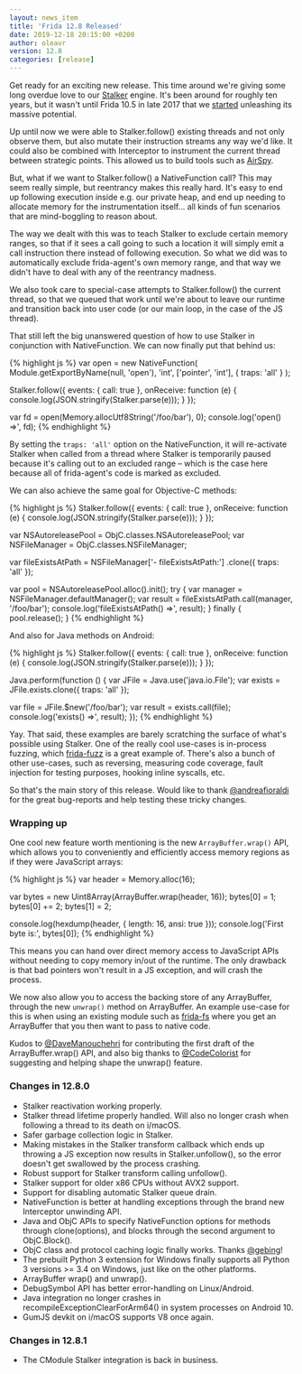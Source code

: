 ```yaml
---
layout: news_item
title: 'Frida 12.8 Released'
date: 2019-12-18 20:15:00 +0200
author: oleavr
version: 12.8
categories: [release]
---
```


Get ready for an exciting new release. This time around we're giving some long
overdue love to our [Stalker][] engine. It's been around for roughly ten years,
but it wasn't until Frida 10.5 in late 2017 that we [started][] unleashing its
massive potential.

Up until now we were able to Stalker.follow() existing threads and not only
observe them, but also mutate their instruction streams any way we'd like. It
could also be combined with Interceptor to instrument the current thread
between strategic points. This allowed us to build tools such as [AirSpy][].

But, what if we want to Stalker.follow() a NativeFunction call? This may seem
really simple, but reentrancy makes this really hard. It's easy to end up
following execution inside e.g. our private heap, and end up needing to allocate
memory for the instrumentation itself... all kinds of fun scenarios that are
mind-boggling to reason about.

The way we dealt with this was to teach Stalker to exclude certain memory
ranges, so that if it sees a call going to such a location it will simply emit
a call instruction there instead of following execution. So what we did was to
automatically exclude frida-agent's own memory range, and that way we didn't
have to deal with any of the reentrancy madness.

We also took care to special-case attempts to Stalker.follow() the current
thread, so that we queued that work until we're about to leave our runtime
and transition back into user code (or our main loop, in the case of the JS
thread).

That still left the big unanswered question of how to use Stalker in conjunction
with NativeFunction. We can now finally put that behind us:

{% highlight js %}
var open = new NativeFunction(
    Module.getExportByName(null, 'open'),
    'int', ['pointer', 'int'],
    { traps: 'all' }
);

Stalker.follow({
  events: {
    call: true
  },
  onReceive: function (e) {
    console.log(JSON.stringify(Stalker.parse(e)));
  }
});

var fd = open(Memory.allocUtf8String('/foo/bar'), 0);
console.log('open() =>', fd);
{% endhighlight %}

By setting the `traps: 'all'` option on the NativeFunction, it will re-activate
Stalker when called from a thread where Stalker is temporarily paused because
it's calling out to an excluded range – which is the case here because all of
frida-agent's code is marked as excluded.

We can also achieve the same goal for Objective-C methods:

{% highlight js %}
Stalker.follow({
  events: {
    call: true
  },
  onReceive: function (e) {
    console.log(JSON.stringify(Stalker.parse(e)));
  }
});

var NSAutoreleasePool = ObjC.classes.NSAutoreleasePool;
var NSFileManager = ObjC.classes.NSFileManager;

var fileExistsAtPath = NSFileManager['- fileExistsAtPath:']
    .clone({ traps: 'all' });

var pool = NSAutoreleasePool.alloc().init();
try {
  var manager = NSFileManager.defaultManager();
  var result = fileExistsAtPath.call(manager, '/foo/bar');
  console.log('fileExistsAtPath() =>', result);
} finally {
  pool.release();
}
{% endhighlight %}

And also for Java methods on Android:

{% highlight js %}
Stalker.follow({
  events: {
    call: true
  },
  onReceive: function (e) {
    console.log(JSON.stringify(Stalker.parse(e)));
  }
});

Java.perform(function () {
  var JFile = Java.use('java.io.File');
  var exists = JFile.exists.clone({ traps: 'all' });

  var file = JFile.$new('/foo/bar');
  var result = exists.call(file);
  console.log('exists() =>', result);
});
{% endhighlight %}

Yay. That said, these examples are barely scratching the surface of what's
possible using Stalker. One of the really cool use-cases is in-process fuzzing,
which [frida-fuzz][] is a great example of. There's also a bunch of other
use-cases, such as reversing, measuring code coverage, fault injection for
testing purposes, hooking inline syscalls, etc.

So that's the main story of this release. Would like to thank
[@andreafioraldi][] for the great bug-reports and help testing these tricky
changes.

### Wrapping up

One cool new feature worth mentioning is the new `ArrayBuffer.wrap()` API, which
allows you to conveniently and efficiently access memory regions as if they were
JavaScript arrays:

{% highlight js %}
var header = Memory.alloc(16);

var bytes = new Uint8Array(ArrayBuffer.wrap(header, 16));
bytes[0] = 1;
bytes[0] += 2;
bytes[1] = 2;

console.log(hexdump(header, { length: 16, ansi: true }));
console.log('First byte is:', bytes[0]);
{% endhighlight %}

This means you can hand over direct memory access to JavaScript APIs without
needing to copy memory in/out of the runtime. The only drawback is that bad
pointers won't result in a JS exception, and will crash the process.

We now also allow you to access the backing store of any ArrayBuffer, through
the new `unwrap()` method on ArrayBuffer. An example use-case for this is when
using an existing module such as [frida-fs][] where you get an ArrayBuffer that
you then want to pass to native code.

Kudos to [@DaveManouchehri][] for contributing the first draft of the
ArrayBuffer.wrap() API, and also big thanks to [@CodeColorist][] for suggesting
and helping shape the unwrap() feature.

### Changes in 12.8.0

- Stalker reactivation working properly.
- Stalker thread lifetime properly handled. Will also no longer crash when
  following a thread to its death on i/macOS.
- Safer garbage collection logic in Stalker.
- Making mistakes in the Stalker transform callback which ends up throwing a JS
  exception now results in Stalker.unfollow(), so the error doesn't get
  swallowed by the process crashing.
- Robust support for Stalker transform calling unfollow().
- Stalker support for older x86 CPUs without AVX2 support.
- Support for disabling automatic Stalker queue drain.
- NativeFunction is better at handling exceptions through the brand new
  Interceptor unwinding API.
- Java and ObjC APIs to specify NativeFunction options for methods through
  clone(options), and blocks through the second argument to ObjC.Block().
- ObjC class and protocol caching logic finally works. Thanks [@gebing][]!
- The prebuilt Python 3 extension for Windows finally supports all Python 3
  versions >= 3.4 on Windows, just like on the other platforms.
- ArrayBuffer wrap() and unwrap().
- DebugSymbol API has better error-handling on Linux/Android.
- Java integration no longer crashes in recompileExceptionClearForArm64() in
  system processes on Android 10.
- GumJS devkit on i/macOS supports V8 once again.

### Changes in 12.8.1

- The CModule Stalker integration is back in business.

[Stalker]: /docs/javascript-api/#stalker
[started]: /news/2017/08/25/frida-10-5-released/
[AirSpy]: https://github.com/nowsecure/airspy
[frida-fuzz]: https://twitter.com/andreafioraldi/status/1205194910372110337
[@andreafioraldi]: https://twitter.com/andreafioraldi
[frida-fs]: https://github.com/nowsecure/frida-fs
[@DaveManouchehri]: https://twitter.com/DaveManouchehri
[@CodeColorist]: https://twitter.com/CodeColorist
[@gebing]: https://github.com/gebing
